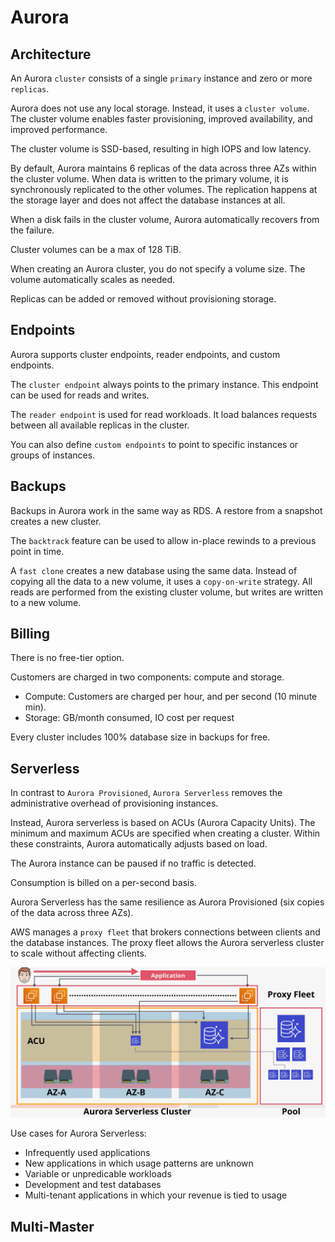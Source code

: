 # Aurora

## Architecture 

An Aurora `cluster` consists of a single `primary` instance and zero or more `replicas`.

Aurora does not use any local storage. Instead, it uses a `cluster volume`. The cluster volume enables faster provisioning, improved availability, and improved performance. 

The cluster volume is SSD-based, resulting in high IOPS and low latency.

By default, Aurora maintains 6 replicas of the data across three AZs within the cluster volume. When data is written to the primary volume, it is synchronously replicated to the other volumes. The replication happens at the storage layer and does not affect the database instances at all.

When a disk fails in the cluster volume, Aurora automatically recovers from the failure.

Cluster volumes can be a max of 128 TiB.

When creating an Aurora cluster, you do not specify a volume size. The volume automatically scales as needed. 

Replicas can be added or removed without provisioning storage.

## Endpoints

Aurora supports cluster endpoints, reader endpoints, and custom endpoints.

The `cluster endpoint` always points to the primary instance. This endpoint can be used for reads and writes.

The `reader endpoint` is used for read workloads. It load balances requests between all available replicas in the cluster.

You can also define `custom endpoints` to point to specific instances or groups of instances.

## Backups

Backups in Aurora work in the same way as RDS. A restore from a snapshot creates a new cluster.

The `backtrack` feature can be used to allow in-place rewinds to a previous point in time.

A `fast clone` creates a new database using the same data. Instead of copying all the data to a new volume, it uses a `copy-on-write` strategy. All reads are performed from the existing cluster volume, but writes are written to a new volume.

## Billing

There is no free-tier option.

Customers are charged in two components: compute and storage.
- Compute: Customers are charged per hour, and per second (10 minute min).
- Storage: GB/month consumed, IO cost per request

Every cluster includes 100% database size in backups for free.

## Serverless

In contrast to `Aurora Provisioned`, `Aurora Serverless` removes the administrative overhead of provisioning instances.

Instead, Aurora serverless is based on ACUs (Aurora Capacity Units). The minimum and maximum ACUs are specified when creating a cluster. Within these constraints, Aurora automatically adjusts based on load.

The Aurora instance can be paused if no traffic is detected.

Consumption is billed on a per-second basis.

Aurora Serverless has the same resilience as Aurora Provisioned (six copies of the data across three AZs).

AWS manages a `proxy fleet` that brokers connections between clients and the database instances. The proxy fleet allows the Aurora serverless cluster to scale without affecting clients.

![Aurora Serverless](../static/images/aurora_arch.png)

Use cases for Aurora Serverless:
- Infrequently used applications
- New applications in which usage patterns are unknown
- Variable or unpredicable workloads
- Development and test databases
- Multi-tenant applications in which your revenue is tied to usage

## Multi-Master